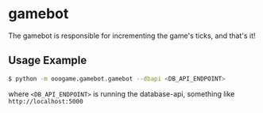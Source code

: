 # gamebot

The gamebot is responsible for incrementing the game's ticks, and that's it!

## Usage Example

~~~bash
$ python -m ooogame.gamebot.gamebot --dbapi <DB_API_ENDPOINT>
~~~

where `<DB_API_ENDPOINT>` is running the database-api, something like `http://localhost:5000`





